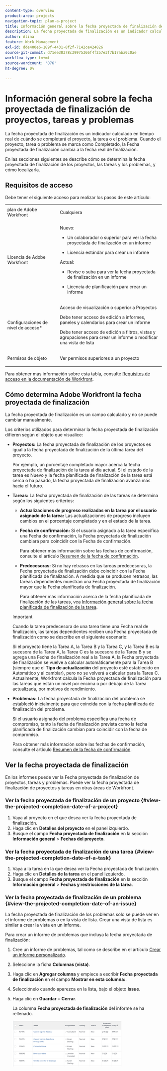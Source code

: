 ```yaml
---
content-type: overview
product-area: projects
navigation-topic: plan-a-project
title: Información general sobre la fecha proyectada de finalización de proyectos, tareas y problemas
description: La fecha proyectada de finalización es un indicador calculado en tiempo real de cuándo se completará el proyecto, la tarea o el problema. Cuando el proyecto, tarea o problema se marca como Completado, la Fecha proyectada de finalización cambia a la fecha real de finalización.
author: Alina
feature: Work Management
exl-id: dde400e6-189f-4431-8f2f-7142ce424826
source-git-commit: d71ee30378c39975366f4f257e3f7b17aba0c0ae
workflow-type: tm+mt
source-wordcount: '876'
ht-degree: 0%

---
```


# Información general sobre la fecha proyectada de finalización de proyectos, tareas y problemas

<!-- Audited: 1/2024 -->

La fecha proyectada de finalización es un indicador calculado en tiempo real de cuándo se completará el proyecto, la tarea o el problema. Cuando el proyecto, tarea o problema se marca como Completado, la Fecha proyectada de finalización cambia a la fecha real de finalización.

En las secciones siguientes se describe cómo se determina la fecha proyectada de finalización de los proyectos, las tareas y los problemas, y cómo localizarla.

## Requisitos de acceso

Debe tener el siguiente acceso para realizar los pasos de este artículo:


<table style="table-layout:auto"> 
 <col> 
 <col> 
 <tbody> 
  <tr> 
   <td role="rowheader">plan de Adobe Workfront</td> 
   <td> <p>Cualquiera</p> </td> 
  </tr> 
  <tr> 
   <td role="rowheader">Licencia de Adobe Workfront</td> 
   <td> 
   <p>Nuevo: 
   <ul><li><p>Un colaborador o superior para ver la fecha proyectada de finalización en un informe</p></li> <li><p>Licencia estándar para crear un informe</p></li> </ul>

<p>Actual: 
   <ul><li><p>Revise o suba para ver la fecha proyectada de finalización en un informe</p></li> 
   <li><p>Licencia de planificación para crear un informe</p> </li></ul>
      </td> 
  </tr> 
  <tr> 
   <td role="rowheader">Configuraciones de nivel de acceso*</td> 
   <td> <p>Acceso de visualización o superior a Proyectos</p> <p>Debe tener acceso de edición a informes, paneles y calendarios para crear un informe</p> <p>Debe tener acceso de edición a filtros, vistas y agrupaciones para crear un informe o modificar una vista de lista</p>  </td> 
  </tr> 
  <tr> 
   <td role="rowheader">Permisos de objeto</td> 
   <td> <p>Ver permisos superiores a un proyecto</p> </td> 
  </tr> 
 </tbody> 
</table>

Para obtener más información sobre esta tabla, consulte [Requisitos de acceso en la documentación de Workfront](/help/quicksilver/administration-and-setup/add-users/access-levels-and-object-permissions/access-level-requirements-in-documentation.md).

## Cómo determina Adobe Workfront la fecha proyectada de finalización

La fecha proyectada de finalización es un campo calculado y no se puede cambiar manualmente.

Los criterios utilizados para determinar la fecha proyectada de finalización difieren según el objeto que visualice:

* **Proyectos:** La fecha proyectada de finalización de los proyectos es igual a la fecha proyectada de finalización de la última tarea del proyecto.

  Por ejemplo, un porcentaje completado mayor acerca la fecha proyectada de finalización de la tarea al día actual. Si el estado de la tarea es Nuevo y la fecha planificada de finalización de la tarea está cerca o ha pasado, la fecha proyectada de finalización avanza más hacia el futuro.

* **Tareas:** La fecha proyectada de finalización de las tareas se determina según los siguientes criterios:

   * **Actualizaciones de progreso realizadas en la tarea por el usuario asignado de la tarea:** Las actualizaciones de progreso incluyen cambios en el porcentaje completado y en el estado de la tarea.
   * **Fecha de confirmación:** Si el usuario asignado a la tarea especifica una Fecha de confirmación, la Fecha proyectada de finalización cambiará para coincidir con la Fecha de confirmación.

     Para obtener más información sobre las fechas de confirmación, consulte el artículo [Resumen de la fecha de confirmación](../../../manage-work/projects/updating-work-in-a-project/overview-of-commit-dates.md).

   * **Predecesoras:** Si no hay retrasos en las tareas predecesoras, la Fecha proyectada de finalización debe coincidir con la Fecha planificada de finalización. A medida que se producen retrasos, las tareas dependientes muestran una Fecha proyectada de finalización mayor que la Fecha planificada de finalización.

     Para obtener más información acerca de la fecha planificada de finalización de las tareas, vea [Información general sobre la fecha planificada de finalización de la tarea](../../../manage-work/tasks/task-information/task-planned-completion-date.md).

  >[!IMPORTANT]
  >
  >Cuando la tarea predecesora de una tarea tiene una Fecha real de finalización, las tareas dependientes reciben una Fecha proyectada de finalización como se describe en el siguiente escenario:
  >
  >
  >Si el proyecto tiene la Tarea A, la Tarea B y la Tarea C, y la Tarea B es la sucesora de la Tarea A, la Tarea C es la sucesora de la Tarea B y se agrega una Fecha de finalización real a la Tarea A, la Fecha proyectada de finalización se vuelve a calcular automáticamente para la Tarea B (siempre que el **Tipo de actualización** del proyecto esté establecido en Automático y al cambiar), pero no se volverá a calcular para la Tarea C. Actualmente, Workfront calcula la Fecha proyectada de finalización para las tareas que están un nivel por encima o por debajo de la Tarea actualizada, por motivos de rendimiento. 

* **Problemas:** La fecha proyectada de finalización del problema se estableció inicialmente para que coincida con la fecha planificada de finalización del problema.

  Si el usuario asignado del problema especifica una fecha de compromiso, tanto la fecha de finalización prevista como la fecha planificada de finalización cambian para coincidir con la fecha de compromiso.

  Para obtener más información sobre las fechas de confirmación, consulte el artículo [Resumen de la fecha de confirmación](../../../manage-work/projects/updating-work-in-a-project/overview-of-commit-dates.md).

## Ver la fecha proyectada de finalización

En los informes puede ver la Fecha proyectada de finalización de proyectos, tareas y problemas. Puede ver la fecha proyectada de finalización de proyectos y tareas en otras áreas de Workfront.

### Ver la fecha proyectada de finalización de un proyecto {#view-the-projected-completion-date-of-a-project}

1. Vaya al proyecto en el que desea ver la fecha proyectada de finalización.
1. Haga clic en **Detalles del proyecto** en el panel izquierdo.
1. Busque el campo **Fecha proyectada de finalización** en la sección **Información general** > **Fechas del proyecto**.

### Ver la fecha proyectada de finalización de una tarea {#view-the-projected-completion-date-of-a-task}

1. Vaya a la tarea en la que desea ver la Fecha proyectada de finalización.
1. Haga clic en **Detalles de la tarea** en el panel izquierdo.
1. Busque el campo **Fecha proyectada de finalización** en la sección **Información general** > **Fechas y restricciones de la tarea**.

### Ver la fecha proyectada de finalización de un problema {#view-the-projected-completion-date-of-an-issue}

La fecha proyectada de finalización de los problemas solo se puede ver en el informe de problemas o en la vista de lista. Crear una vista de lista es similar a crear la vista en un informe.

Para crear un informe de problemas que incluya la fecha proyectada de finalización:

1. Cree un informe de problemas, tal como se describe en el artículo [Crear un informe personalizado](../../../reports-and-dashboards/reports/creating-and-managing-reports/create-custom-report.md).
1. Seleccione la ficha **Columnas (vista)**.
1. Haga clic en **Agregar columna** y empiece a escribir **Fecha proyectada de finalización** en el campo **Mostrar en esta columna:**.

1. Selecciónelo cuando aparezca en la lista, bajo el objeto **Issue**. 
1. Haga clic en **Guardar + Cerrar**.

   La columna **Fecha proyectada de finalización** del informe se ha rellenado. 

   ![](assets/issue-projected-completion-date-in-view-nwe-350x148.png)
